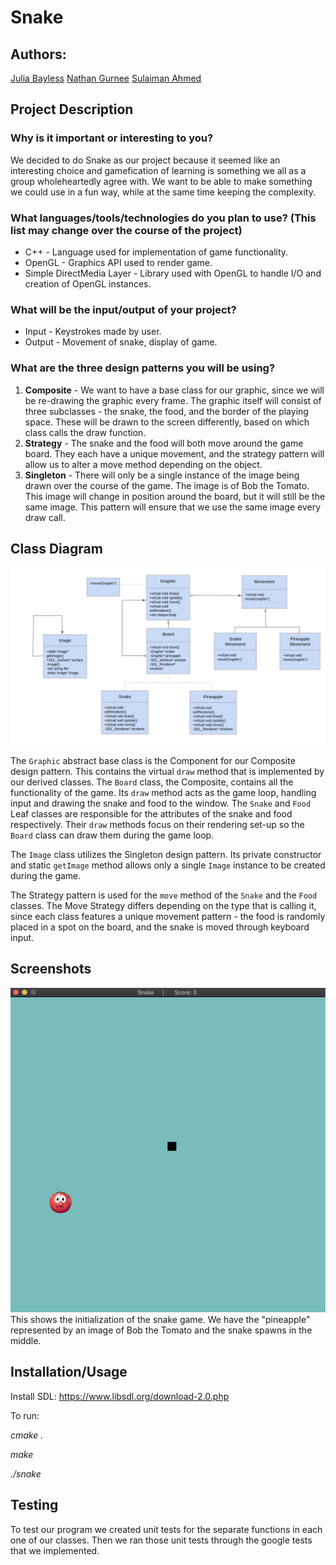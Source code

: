 # Snake
 ## Authors:
 [Julia Bayless](https://github.com/jbayl006)
 [Nathan Gurnee](https://github.com/nathangurnee)
 [Sulaiman Ahmed](https://github.com/sulaiman-ahmed)
 
## Project Description
### Why is it important or interesting to you?
  We decided to do Snake as our project because it seemed like an interesting choice and gamefication of learning is something we all as a group wholeheartedly agree with. We want to be able to make something we could use in a fun way,  while at the same time keeping the complexity.
 ### What languages/tools/technologies do you plan to use? (This list may change over the course of the project)
 * C++ - Language used for implementation of game functionality.
 * OpenGL - Graphics API used to render game.
 * Simple DirectMedia Layer - Library used with OpenGL to handle I/O and creation of OpenGL instances.
 ### What will be the input/output of your project?
 * Input - Keystrokes made by user.
 * Output - Movement of snake, display of game.
 ### What are the three design patterns you will be using?
 1. **Composite** - We want to have a base class for our graphic, since we will be re-drawing the graphic every frame. The graphic itself will consist of three subclasses - the snake, the food, and the border of the playing space. These will be drawn to the screen differently, based on which class calls the draw function.
 2. **Strategy** - The snake and the food will both move around the game board. They each have a unique movement, and the strategy pattern will allow us to alter a move method depending on the object.
 3. **Singleton** - There will only be a single instance of the image being drawn over the course of the game. The image is of Bob the Tomato. This image will change in position around the board, but it will still be the same image. This pattern will ensure that we use the same image every draw call.

## Class Diagram
 ![Class Diagram](class-diagram.png)
 
The `Graphic` abstract base class is the Component for our Composite design pattern. This contains the virtual `draw` method that is implemented by our derived classes. The `Board` class, the Composite, contains all the functionality of the game. Its `draw` method acts as the game loop, handling input and drawing the snake and food to the window. The `Snake` and `Food` Leaf classes are responsible for the attributes of the snake and food respectively. Their `draw` methods focus on their rendering set-up so the `Board` class can draw them during the game loop.

The `Image` class utilizes the Singleton design pattern. Its private constructor and static `getImage` method allows only a single `Image` instance to be created during the game.

The Strategy pattern is used for the `move` method of the `Snake` and the `Food` classes. The Move Strategy differs depending on the type that is calling it, since each class features a unique movement pattern - the food is randomly placed in a spot on the board, and the snake is moved through keyboard input.  
 
 ## Screenshots
  ![Snake](snake.png)
  This shows the initialization of the snake game. We have the "pineapple" represented by an image of Bob the Tomato and the snake spawns in the middle.
 ## Installation/Usage
  Install SDL: https://www.libsdl.org/download-2.0.php
  
  To run:
  
  *cmake .*
  
  *make*
  
  *./snake*
 ## Testing
 To test our program we created unit tests for the separate functions in each one of our classes. Then we ran those unit tests through the google tests that we implemented.
 
